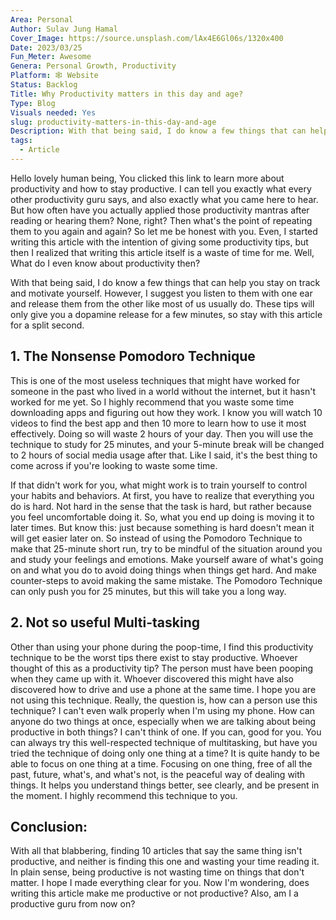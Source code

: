 ```yaml
---
Area: Personal
Author: Sulav Jung Hamal
Cover_Image: https://source.unsplash.com/lAx4E6Gl06s/1320x400
Date: 2023/03/25
Fun_Meter: Awesome
Genera: Personal Growth, Productivity
Platform: 🕸️ Website
Status: Backlog
Title: Why Productivity matters in this day and age?
Type: Blog
Visuals needed: Yes
slug: productivity-matters-in-this-day-and-age
Description: With that being said, I do know a few things that can help you stay on track and motivate yourself. However, I suggest you listen to them with one ear and release them from the other like most of us usually do. These tips will only give you a dopamine release for a few minutes, so stay with this article for a split second.
tags:
  - Article
---
```


Hello lovely human being,
You clicked this link to learn more about productivity and how to stay productive. I can tell you exactly what every other productivity guru says, and also exactly what you came here to hear. But how often have you actually applied those productivity mantras after reading or hearing them? None, right? Then what's the point of repeating them to you again and again? So let me be honest with you. Even, I started writing this article with the intention of giving some productivity tips, but then I realized that writing this article itself is a waste of time for me. Well,  What do I even know about productivity then?

With that being said, I do know a few things that can help you stay on track and motivate yourself. However, I suggest you listen to them with one ear and release them from the other like most of us usually do. These tips will only give you a dopamine release for a few minutes, so stay with this article for a split second.

## 1. The Nonsense Pomodoro Technique

This is one of the most useless techniques that might have worked for someone in the past who lived in a world without the internet, but it hasn't worked for me yet. So I highly recommend that you waste some time downloading apps and figuring out how they work. I know you will watch 10 videos to find the best app and then 10 more to learn how to use it most effectively. Doing so will waste 2 hours of your day. Then you will use the technique to study for 25 minutes, and your 5-minute break will be changed to 2 hours of social media usage after that. Like I said, it's the best thing to come across if you're looking to waste some time.

If that didn't work for you, what might work is to train yourself to control your habits and behaviors. At first, you have to realize that everything you do is hard. Not hard in the sense that the task is hard, but rather because you feel uncomfortable doing it. So, what you end up doing is moving it to later times. But know this: just because something is hard doesn't mean it will get easier later on. So instead of using the Pomodoro Technique to make that 25-minute short run, try to be mindful of the situation around you and study your feelings and emotions. Make yourself aware of what's going on and what you do to avoid doing things when things get hard. And make counter-steps to avoid making the same mistake. The Pomodoro Technique can only push you for 25 minutes, but this will take you a long way.

## 2. Not so useful Multi-tasking

Other than using your phone during the poop-time, I find this productivity technique to be the worst tips there exist to stay productive. Whoever thought of this as a productivity tip? The person must have been pooping when they came up with it. Whoever discovered this might have also discovered how to drive and use a phone at the same time. I hope you are not using this technique. Really, the question is, how can a person use this technique? I can't even walk properly when I'm using my phone. How can anyone do two things at once, especially when we are talking about being productive in both things? I can't think of one. If you can, good for you. You can always try this well-respected technique of multitasking, but have you tried the technique of doing only one thing at a time? It is quite handy to be able to focus on one thing at a time. Focusing on one thing, free of all the past, future, what's, and what's not, is the peaceful way of dealing with things. It helps you understand things better, see clearly, and be present in the moment. I highly recommend this technique to you.

## Conclusion:

With all that blabbering, finding 10 articles that say the same thing isn't productive, and neither is finding this one and wasting your time reading it. In plain sense, being productive is not wasting time on things that don't matter. I hope I made everything clear for you. Now I'm wondering, does writing this article make me productive or not productive? Also, am I a productive guru from now on?
